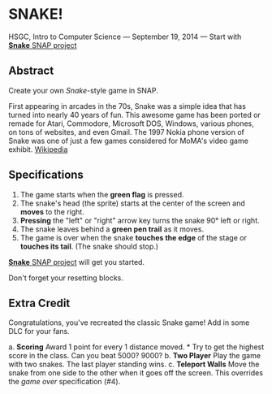 # SNAKE!

HSGC, Intro to Computer Science — September 19, 2014 — Start with [**Snake** SNAP project](http://snap.berkeley.edu/snapsource/snap.html#present:Username=loganmoseley&ProjectName=snake_init)

## Abstract

Create your own _Snake_-style game in SNAP.

First appearing in arcades in the 70s, Snake was a simple idea that has turned into nearly 40 years of fun. This awesome game has been ported or remade for Atari, Commodore, Microsoft DOS, Windows, various phones, on tons of websites, and even Gmail. The 1997 Nokia phone version of Snake was one of just a few games considered for MoMA's video game exhibit. [Wikipedia][1]

## Specifications

1. The game starts when the **green flag** is pressed.
2. The snake's head (the sprite) starts at the center of the screen and **moves** to the right.
3. **Pressing** the "left" or "right" arrow key turns the snake 90° left or right.
4. The snake leaves behind a **green pen trail** as it moves.
5. The game is over when the snake **touches the edge** of the stage or **touches its tail**. (The snake should stop.)

[**Snake** SNAP project](http://snap.berkeley.edu/snapsource/snap.html#present:Username=loganmoseley&ProjectName=snake_init) will get you started.

Don't forget your resetting blocks.

## Extra Credit

Congratulations, you've recreated the classic Snake game! Add in some DLC for your fans.

a. **Scoring** Award 1 point for every 1 distance moved.
    * Try to get the highest score in the class. Can you beat 5000? 9000?
b. **Two Player** Play the game with two snakes. The last player standing wins.
c. **Teleport Walls** Move the snake from one side to the other when it goes off the screen. This overrides the _game over_ specification (#4).


[1]: https://en.wikipedia.org/wiki/Snake_(video_game)
